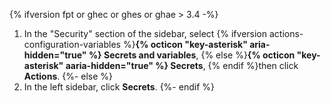 {% ifversion fpt or ghec or ghes or ghae > 3.4 -%}
1. In the "Security" section of the sidebar, select {% ifversion actions-configuration-variables %}**{% octicon "key-asterisk" aria-hidden="true" %} Secrets and variables**, {% else %}**{% octicon "key-asterisk" aaria-hidden="true" %} Secrets**, {% endif %}then click **Actions**.
{%- else %}
1. In the left sidebar, click **Secrets**.
{%- endif %}
